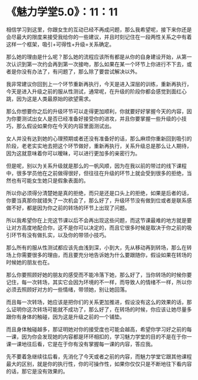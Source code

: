 # 《魅力学堂5.0》：11：11

相信学习到这里，你跟女生的互动已经不再成问题，那么我希望呢，接下来你还是会尽最大的限度来接受我给你的一些建议，并且时刻记住在一段两性关系之中有着这样一个框架，吸引+可得性+升级=关系确定。

那么她的理由是什么呢？那么她的流程应该所有都是从你的自身建设开始，从第一次认识到第一次约会再到第一次接吻，那么如果在某一个环节上你进行不下去，或者是你没有办法了，有问题了，那么除了要尝试解决以外。

我非常建议你回到上一个环节重新再执行，今天是进入深层的训练，重新再执行，今天是进入升级之前的服从性测试，通常呢，在升级的阶段你都会感觉到面红心跳，因为这是人类最原始的欲望需求。

那么你想要你之后的升级环节可以走得更加顺利，你就要好好掌握今天的内容，因为你要测试出女人是否已经准备好接受你的进攻，并且你要掌握一些升级的小技巧，那么假设如果你在今天的内容里面测试出。

女人并没有达到她的心理预期或者还没有准备好的话，那么麻烦你重新回到吸引的阶段，老老实实地去把这个环节做好，重新再执行，关系升级总是那么让人期待，因为这就意味着你可以暧昧，可以进行更加多的亲密行为。

但是呢，别以为关系升级就是那么的一帆风顺，因为在我以前的带过的线下课程中，很多学员他在之前做得很好，但往往在升级的环节上就会受到很多的拒绝，当然也有可能女生她只是假象表面的。

所以你必须得分清楚她是真的拒绝，而只是还是口头上的拒绝，如果是后者的话，你要当真那你就错失了一次机会了，那么好了，升级环节没有做到位或者是联系感做不好，都是因为你之前的转场的环节上出现了问题。

所以我希望你在上完这节课以后不会再出现这些问题，而这节课最难的地方就是要让对方高度地配合你，这不是你可以决定的，而且它很多时候是取决于你之前的吸引环节有没有做扎实，以及你的带领小技巧。

那么所有的服从性测试都应该先由浅到深，小到大，先从移动再到转场，那么在转场上你需要很多的理由，而且要充分地告诉她为什么要跟随你，假设如果在转场的时候她的朋友也在。

那么你要照顾好她的朋友的感受而不能冷落下她，那么好了，当你转场的时候你要记住，每一次转场，其实它会因为环境的不一样，而导致人的情绪不一样，所以你必须去照顾好对方的一些情绪，带领她，别让她回落。

而且每一次转场，她应该是把你们的关系更加推进，假设没有这么的效果的话，那么证明你这次转场可能就不成功了，那么好了，在转场的时候，你应该让她尽量多跟你有身体的触碰，因为这是升级之前的一个铺垫。

而且身体触碰越多，那证明她对你的接受度也可能会越高，希望你学习好之前的每一课，因为你会发现她的内容都是环环相扣的，学习魅力学堂的目的不是在于你一课一课地往后看，它是在于你有没有掌握每一课的内容，答应我。

先不要着急继续往后看，先消化了今天或者之前的内容，而魅力学堂它跟其他课程最大的区别，就是你的执行性，你的可操作性，如果你仅仅只是不断地往下看内容的话，那它是没有效果的。

